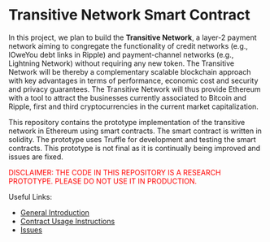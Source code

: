#  Transitive Network Smart Contract 

In this project, we plan to build the **Transitive Network**, a layer-2 payment 
network aiming to congregate the functionality of credit networks (e.g., IOweYou 
debt links in Ripple) and payment-channel networks (e.g., Lightning Network) 
without requiring any new token. The Transitive Network will be thereby a 
complementary scalable blockchain approach with key advantages in terms of 
performance, economic cost and security and privacy guarantees. The Transitive 
Network will thus provide Ethereum with a tool to attract the businesses 
currently associated to Bitcoin and Ripple, first and third cryptocurrencies in 
the current market capitalization.

This repository contains the prototype implementation of the transitive network
in Ethereum using smart contracts. The smart contract is written in solidity.
The prototype uses Truffle for development and testing the smart contracts. This
prototype is not final as it is continually being improved and issues are fixed.

<p style="color:red"> DISCLAIMER: THE CODE IN THIS REPOSITORY IS A RESEARCH 
PROTOTYPE. PLEASE DO NOT USE IT IN PRODUCTION.</p>

Useful Links:
* [General Introduction](https://github.com/pedrorechez/transitivenetwork/blob/gh-pages/resources/implementation.md)
* [Contract Usage
Instructions](https://github.com/pedrorechez/transitivenetwork/blob/gh-pages/resources/contract-usage.md)
* [Issues](https://github.com/pedrorechez/transitivenetwork/issues)

